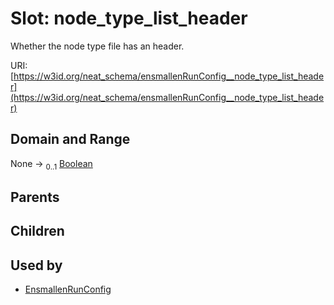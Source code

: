 
# Slot: node_type_list_header


Whether the node type file has an header.

URI: [https://w3id.org/neat_schema/ensmallenRunConfig__node_type_list_header](https://w3id.org/neat_schema/ensmallenRunConfig__node_type_list_header)


## Domain and Range

None &#8594;  <sub>0..1</sub> [Boolean](types/Boolean.md)

## Parents


## Children


## Used by

 * [EnsmallenRunConfig](EnsmallenRunConfig.md)
